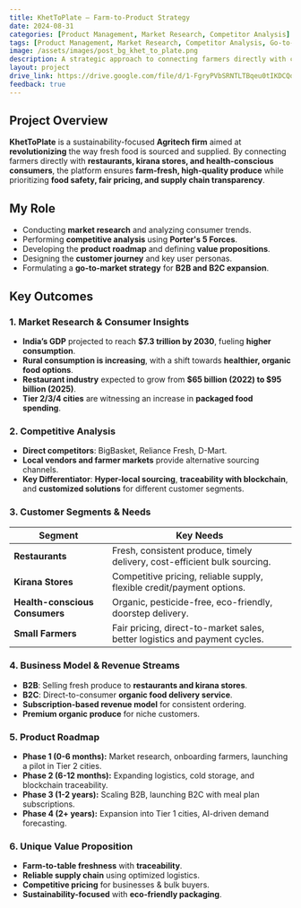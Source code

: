 ```yaml
---
title: KhetToPlate – Farm-to-Product Strategy
date: 2024-08-31
categories: [Product Management, Market Research, Competitor Analysis]
tags: [Product Management, Market Research, Competitor Analysis, Go-to-market Strategy]
image: /assets/images/post_bg_khet_to_plate.png
description: A strategic approach to connecting farmers directly with consumers and businesses.
layout: project
drive_link: https://drive.google.com/file/d/1-FgryPVbSRNTLTBqeu0tIKDCQqDQttff/view?usp=drive_link
feedback: true
---
```


## Project Overview

**KhetToPlate** is a sustainability-focused **Agritech firm** aimed at **revolutionizing** the way fresh food is sourced and supplied. By connecting farmers directly with **restaurants, kirana stores, and health-conscious consumers**, the platform ensures **farm-fresh, high-quality produce** while prioritizing **food safety, fair pricing, and supply chain transparency**.

## My Role

- Conducting **market research** and analyzing consumer trends.
- Performing **competitive analysis** using **Porter's 5 Forces**.
- Developing the **product roadmap** and defining **value propositions**.
- Designing the **customer journey** and key user personas.
- Formulating a **go-to-market strategy** for **B2B and B2C expansion**.

## Key Outcomes

### **1. Market Research & Consumer Insights**

- **India’s GDP** projected to reach **$7.3 trillion by 2030**, fueling **higher consumption**.
- **Rural consumption is increasing**, with a shift towards **healthier, organic food options**.
- **Restaurant industry** expected to grow from **$65 billion (2022) to $95 billion (2025)**.
- **Tier 2/3/4 cities** are witnessing an increase in **packaged food spending**.

### **2. Competitive Analysis**

- **Direct competitors**: BigBasket, Reliance Fresh, D-Mart.
- **Local vendors and farmer markets** provide alternative sourcing channels.
- **Key Differentiator**: **Hyper-local sourcing**, **traceability with blockchain**, and **customized solutions** for different customer segments.

### **3. Customer Segments & Needs**

| **Segment**          | **Key Needs** |
|----------------------|--------------|
| **Restaurants**      | Fresh, consistent produce, timely delivery, cost-efficient bulk sourcing. |
| **Kirana Stores**    | Competitive pricing, reliable supply, flexible credit/payment options. |
| **Health-conscious Consumers** | Organic, pesticide-free, eco-friendly, doorstep delivery. |
| **Small Farmers**    | Fair pricing, direct-to-market sales, better logistics and payment cycles. |

### **4. Business Model & Revenue Streams**

- **B2B**: Selling fresh produce to **restaurants and kirana stores**.
- **B2C**: Direct-to-consumer **organic food delivery service**.
- **Subscription-based revenue model** for consistent ordering.
- **Premium organic produce** for niche customers.

### **5. Product Roadmap**

- **Phase 1 (0-6 months):** Market research, onboarding farmers, launching a pilot in Tier 2 cities.
- **Phase 2 (6-12 months):** Expanding logistics, cold storage, and blockchain traceability.
- **Phase 3 (1-2 years):** Scaling B2B, launching B2C with meal plan subscriptions.
- **Phase 4 (2+ years):** Expansion into Tier 1 cities, AI-driven demand forecasting.

### **6. Unique Value Proposition**

- **Farm-to-table freshness** with **traceability**.
- **Reliable supply chain** using optimized logistics.
- **Competitive pricing** for businesses & bulk buyers.
- **Sustainability-focused** with **eco-friendly packaging**.
